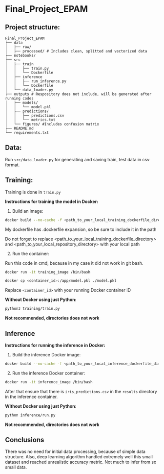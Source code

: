 # Final_Project_EPAM

## Project structure:

```
Final_Project_EPAM
├── data
│   ├── raw/
│   ├── processed/ # Includes clean, splitted and vectorized data
├── notebooks/
├── src
│   ├── train
│   │   ├── train.py
│   │   └── Dockerfile
│   ├── inference
│   │   ├── run_inference.py
│   │   └── Dockerfile
│   └── data_loader.py
├── outputs # Respository does not include, will be generated after running codes
│   ├── models/ 
│   │   └── model.pkl
│   ├── predictions/
│   │   ├── predictions.csv
│   │   └── metrics.txt
│   └── figures/ #Includes confusion matrix
├── README.md
└── requirements.txt
```


## Data:

Run ` src/data_loader.py ` for generating and saving train, test data in csv format. 

## Training:

Training is done in `train.py`

**Instructions for training the model in Docker:**

1. Build an image:

```bash
docker build --no-cache -f <path_to_your_local_training_dockerfile_directory> -t training_image <path_to_your_local_repository_directory>

```
My dockerfile has .dockerfile expansion, so be sure to include it in the path

Do not forget to replace <path_to_your_local_training_dockerfile_directory> and <path_to_your_local_repository_directory> with your local path


2. Run the container:

Run this code in cmd, because in my case it did not work in git bash.

```bash
docker run -it training_image /bin/bash
```

```bash
docker cp <container_id>:/app/model.pkl ./model.pkl
```

Replace `<container_id>` with your running Docker container ID 

**Without Docker using just Python:**

```bash
python3 training/train.py
```
**Not recommended, directories does not work**

## Inference


**Instructions for running the inference in Docker:**

1. Build the inference Docker image:

```bash
docker build --no-cache -f <path_to_your_local_inference_dockerfile_directory> --build-arg model_name=model.pkl -t inference_image <path_to_your_local_repository_directory>
```

2. Run the inference Docker container:

```bash
docker run -it inference_image /bin/bash  
```

After that ensure that there is `iris_predictions.csv` in the `results` directory in the inference container.


**Without Docker using just Python:**

```bash
python inference/run.py
```
**Not recommended, directories does not work**

## Conclusions

There was no need for initial data processing, because of simple data structure. Also, deep learning algorithm handled extremely well this small dataset and reached unrealistic accuracy metric. Not much to infer from so small data.
